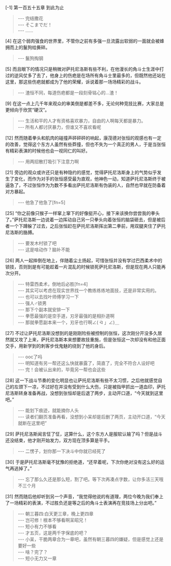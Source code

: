 
[-1] 第一百五十五章 到此为止
>--- 完结撒花<br>
>--- そこまでだ！<br>
>--- ……<br>

[4] 在这个弱肉强食的世界里，不管你之前有多强一旦流露出软弱的一面就会被蜂拥而上的鬣狗给撕碎。
>--- 鬣狗掏钢<br>

[5] 而且眼下的情况只是稍微对萨托尼洛斯有些不利，在他漫长的角斗士生涯中打过的逆风仗多了去了，他身上的伤疤是在场所有角斗士里最多的，但既然他还站在这里，那这些伤疤就都成为了他的荣耀，诉说着那一场场精彩的战斗。
>--- 渣恒不同，每道伤疤都是一段刻骨铭心的...渣！<br>

[9] 在这一点上几千年来观众的审美倒是都差不多，无论何种竞技比赛，大家总是更倾向于欣赏“硬汉”。
>--- 生活和平的人才有资格喜欢暴力，自由的人啊每天都是暴力。<br>
>--- 所有人都讨厌暴力，但谁又不喜欢看呢<br>

[12] 然而随着拳头和肌肉的碰撞声砰砰砰的响起，康茂德对张恒的观感也有一定的改善，觉得这个东方人虽然有些莽撞，但也不失为一个真正的男人，于是当张恒有精彩表演的时候他也会一视同仁的叫好。
>--- 用两招散打吸引下注意力啊<br>

[21] 旁边的观众或许还只是有种隐约的感觉，觉得萨托尼洛斯身上的气势似乎发生了变化，而作为对手的张恒感受最为直观，他神色一动，知道萨托尼洛斯终于被逼急了，不过张恒作为为数不多看出萨托尼洛斯有伪装的人，自然也早就在防备着对方暴起。
>--- 他急了他急了[fn=5]<br>

[25] “你之前像只猴子一样窜上窜下的好像挺开心，接下来该换你尝尝我的拳头了。”萨托尼洛斯一边说着一边挥动自己另一只拳头向着张恒的脑袋砸去，但是被后者一个下蹲躲了过去，之后张恒赶在萨托尼洛斯挥出第二拳前，用双腿夹住了萨托尼洛斯的胳膊。
>--- 要发木村锁了吧<br>
>--- 这是啥动作？脑补不能<br>

[26] 两人一起摔倒在地上，伴随着尘土扬起，可惜张恒并没有学过巴西柔术中的锁技，否则到是有可能趁着一片混乱的时候锁死萨托尼洛斯，但是现在两人只能再次分开。
>--- 特雷西柔术，倒地后必胜[fn=4]<br>
>--- 其实可以考虑在现实世界找一个教练练练地面技，还是非常实用的。<br>
>--- 也可以去找叶师傅学习一下<br>
>--- 强人♂锁男<br>
>--- 那下个副本就安排一下<br>
>--- 拳愿最强的是空手道，刃牙最强的是相扑道啊<br>
>--- 那就拳愿副本来一个，刃牙也行啊∠( ᐛ 」∠)＿<br>

[27] 不过让萨托尼洛斯没想到的是刚刚险些被控制的张恒，这次刚分开没多久居然就又攻了上来，萨托尼洛斯本来想要故技重施，但是张恒这一次却没有和他正面交手，用新学到的刺客步伐鬼魅的绕到了他的身后。
>--- ooc了吗<br>
>--- 明知道有另一帮还这么快就暴露了，简直了，完全不符合人设好吧<br>
>--- 完！会被认出来的，毕竟另一帮也会这些<br>

[28] 这一下战斗节奏的变化明显也让萨托尼洛斯有些不太习惯，之后他就感觉自己的左颈下一凉，不过好在并没有受到什么大伤，只是被指甲抓出一道血印，萨托尼洛斯转身准备再战，没想到张恒却是后退了两步，主动开口道，“今天就到这里吧。”
>--- 能划下痕迹，就能摘你人头<br>
>--- 读者们翻页准备再看，没想到小呆却是后删了两页，主动开口道，“今天就断在这里吧”<br>

[29] 萨托尼洛斯闻言怔了怔，这算什么，这个东方人是服软认输了吗？但是战斗还没结束，他才刚开始发力，双方现在顶多算是平手。
>--- 二愣子，划你那一下决斗中你就已经死了<br>

[30] 于是萨托尼洛斯毫不犹豫的拒绝道，“还早着呢，下次你绝对没有这么好的运气再逃掉了。”
>--- 忘了那么久还是那么短，割了吧。等下次再凑点字数，让你多活三天哦不三个月<br>

[31] 然而随后他却听到另一个声音，“我觉得他说的有道理，两位今晚为我们奉上了一场精彩的表演，不过胜负还是等之后的角斗士表演再在竞技场上分出吧。”
>--- 朝三暮四:白天更三章，晚上更四章<br>
>--- 岂可修！根本不够看啊呆昭兄！<br>
>--- 短小有力不够看<br>
>--- 才五页，这是两千字保底的吧？<br>
>--- 小呆，干脆两章合为一章吧，虽然有朝三暮四的嫌疑，但是感觉上还是要好一些<br>
>--- 啥？完了？<br>
>--- 短小无力又一章<br>
